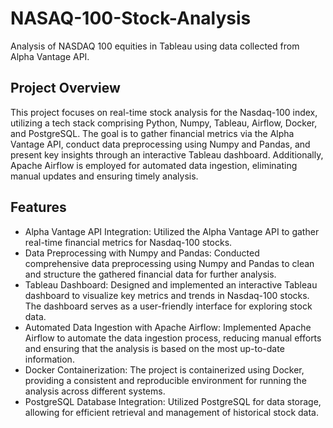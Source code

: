# NASAQ-100-Stock-Analysis
Analysis of NASDAQ 100 equities in Tableau using data collected from Alpha Vantage API.

## Project Overview

This project focuses on real-time stock analysis for the Nasdaq-100 index, utilizing a tech stack comprising Python, Numpy, Tableau, Airflow, Docker, and PostgreSQL. The goal is to gather financial metrics via the Alpha Vantage API, conduct data preprocessing using Numpy and Pandas, and present key insights through an interactive Tableau dashboard. Additionally, Apache Airflow is employed for automated data ingestion, eliminating manual updates and ensuring timely analysis.

## Features

+ Alpha Vantage API Integration: Utilized the Alpha Vantage API to gather real-time financial metrics for Nasdaq-100 stocks.
+ Data Preprocessing with Numpy and Pandas: Conducted comprehensive data preprocessing using Numpy and Pandas to clean and structure the gathered financial data for further analysis.
+ Tableau Dashboard: Designed and implemented an interactive Tableau dashboard to visualize key metrics and trends in Nasdaq-100 stocks. The dashboard serves as a user-friendly interface for exploring stock data.
+ Automated Data Ingestion with Apache Airflow: Implemented Apache Airflow to automate the data ingestion process, reducing manual efforts and ensuring that the analysis is based on the most up-to-date information.
+ Docker Containerization: The project is containerized using Docker, providing a consistent and reproducible environment for running the analysis across different systems.
+ PostgreSQL Database Integration: Utilized PostgreSQL for data storage, allowing for efficient retrieval and management of historical stock data.
